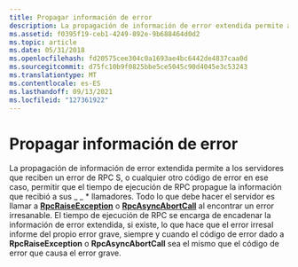 ```yaml
---
title: Propagar información de error
description: La propagación de información de error extendida permite a los servidores que reciben un error RPC S\, o cualquier otro código de error, permitir que el tiempo de ejecución de RPC propague la información que recibió a sus \_ \_ llamadores.
ms.assetid: f0395f19-ceb1-4249-892e-9b688464d0d2
ms.topic: article
ms.date: 05/31/2018
ms.openlocfilehash: fd20575cee304c0a1693ae4bc6442de4837caa0d
ms.sourcegitcommit: d75fc10b9f0825bbe5ce5045c90d4045e3c53243
ms.translationtype: MT
ms.contentlocale: es-ES
ms.lasthandoff: 09/13/2021
ms.locfileid: "127361922"
---
```

# <a name="propagating-error-information"></a>Propagar información de error

La propagación de información de error extendida permite a los servidores que reciben un error de RPC S, o cualquier otro código de error en ese caso, permitir que el tiempo de ejecución de RPC propague la información que recibió a sus \_ \_ \* llamadores. Todo lo que debe hacer el servidor es llamar a [**RpcRaiseException**](/windows/desktop/api/Rpcdce/nf-rpcdce-rpcraiseexception) o [**RpcAsyncAbortCall**](/windows/desktop/api/Rpcasync/nf-rpcasync-rpcasyncabortcall) al encontrar un error irresanable. El tiempo de ejecución de RPC se encarga de encadenar la información de error extendida, si existe, lo que hace que el error irresal informe del propio error grave, siempre y cuando el código de error dado a **RpcRaiseException** o **RpcAsyncAbortCall** sea el mismo que el código de error que causa el error grave.

 

 




